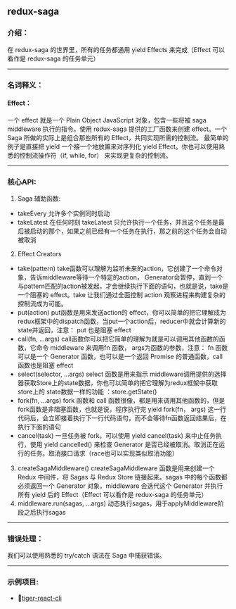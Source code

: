 ## redux-saga

### 介绍：
  在 redux-saga 的世界里，所有的任务都通用 yield Effects 来完成（Effect 可以看作是 redux-saga 的任务单元）

----
### 名词释义：
#### Effect：
一个 effect 就是一个 Plain Object JavaScript 对象，包含一些将被 saga middleware 执行的指令。使用 redux-saga 提供的工厂函数来创建 effect。一个 Saga 所做的实际上是组合那些所有的 Effect，共同实现所需的控制流。 最简单的例子是直接把 yield 一个接一个地放置来对序列化 yield Effect。你也可以使用熟悉的控制流操作符（if, while, for） 来实现更复杂的控制流。

----
### 核心API:
1. Saga 辅助函数:
  - takeEvery
    允许多个实例同时启动
  - takeLatest
    在任何时刻 takeLatest 只允许执行一个任务，并且这个任务是最后被启动的那个，如果之前已经有一个任务在执行，那之前的这个任务会自动被取消
2. Effect Creators
  - take(pattern)
    take函数可以理解为监听未来的action，它创建了一个命令对象，告诉middleware等待一个特定的action， Generator会暂停，直到一个与pattern匹配的action被发起，才会继续执行下面的语句，也就是说，take是一个阻塞的 effect。take 让我们通过全面控制 action 观察进程来构建复杂的控制流成为可能。
  - put(action)
    put函数是用来发送action的 effect，你可以简单的把它理解成为redux框架中的dispatch函数，当put一个action后，reducer中就会计算新的state并返回，注意： put 也是阻塞 effect
  - call(fn, …args)
    call函数你可以把它简单的理解为就是可以调用其他函数的函数，它命令 middleware 来调用fn 函数， args为函数的参数，注意： fn 函数可以是一个 Generator 函数，也可以是一个返回 Promise 的普通函数，call 函数也是阻塞 effect
  - select(selector, …args)
    select 函数是用来指示 middleware调用提供的选择器获取Store上的state数据，你也可以简单的把它理解为redux框架中获取store上的 state数据一样的功能 ：store.getState()
  - fork(fn, …args)
    fork 函数和 call 函数很像，都是用来调用其他函数的，但是fork函数是非阻塞函数，也就是说，程序执行完 yield fork(fn， args) 这一行代码后，会立即接着执行下一行代码语句，而不会等待fn函数返回结果后，在执行下面的语句
  - cancel(task)
    一旦任务被 fork，可以使用 yield cancel(task) 来中止任务执行，使用 yield cancelled() 来检查 Generator 是否已经被取消。取消正在运行的任务。取消接口请求（race也可以实现类似取消功能）
3. createSagaMiddleware()
  createSagaMiddleware 函数是用来创建一个 Redux 中间件，将 Sagas 与 Redux Store 链接起来。sagas 中的每个函数都必须返回一个 Generator 对象，middleware 会迭代这个 Generator 并执行所有 yield 后的 Effect（Effect 可以看作是 redux-saga 的任务单元）
4. middleware.run(sagas, …args)
  动态执行sagas，用于applyMiddleware阶段之后执行sagas

----
### 错误处理：
我们可以使用熟悉的 try/catch 语法在 Saga 中捕获错误。

----
### 示例项目:
* 💯[tiger-react-cli](https://github.com/TigerHee/tiger-react-cli)